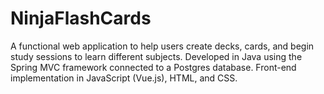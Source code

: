 # NinjaFlashCards
A functional web application to help users create decks, cards, and begin study sessions to learn different subjects. Developed in Java using the Spring MVC framework connected to a Postgres database. Front-end implementation in JavaScript (Vue.js), HTML, and CSS.
